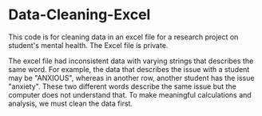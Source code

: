# Data-Cleaning-Excel
This code is for cleaning data in an excel file for a research project on student's mental health.
The Excel file is private.

The excel file had inconsistent data with varying strings that describes the same word.
For example, the data that describes the issue with a student may be "ANXIOUS", whereas in another row, another student has the issue "anxiety".
These two different words describe the same issue but the computer does not understand that.
To make meaningful calculations and analysis, we must clean the data first.
